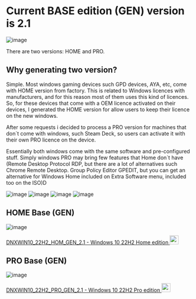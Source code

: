 # Current BASE edition (GEN) version is 2.1

![image](https://github.com/Deen0X/DNXWIN/assets/3720302/483cac8c-1831-4744-87fe-d44ea81dc7b8)

There are two versions: HOME and PRO.

## Why generating two version?
Simple. Most windows gaming devices such GPD devices, AYA, etc, come with HOME version from factory. This is related to Windows licences with manufacturers, and for this reason most of them uses this kind of licences. So, for these devices that come with a OEM licence activated on their devices, I generated the HOME version for allow users to keep their licence on the new windows.

After some requests i decided to process a PRO version for machines that don´t come with windows, such Steam Deck, so users can activate it with their own PRO licence on the device.

Essentially both windows come with the same software and pre-configured stuff. Simply windows PRO may bring few features that Home don´t have (Remote Desktop Protocol RDP, but there are a lot of alternatives such Chrome Remote Desktop. Group Policy Editor GPEDIT, but you can get an alternative for Windows Home included on Extra Software menu, included too on the ISO)D



![image](https://github.com/Deen0X/DNXWIN/assets/3720302/a1e20838-fe8d-426e-bf15-01b6d70d5d6b)
![image](https://github.com/Deen0X/DNXWIN/assets/3720302/df99c837-4e0f-4edd-8be7-e379e32458e3)
![image](https://github.com/Deen0X/DNXWIN/assets/3720302/cb15e500-821a-488d-ae2e-ccbbf09e223c)
![image](https://github.com/Deen0X/DNXWIN/assets/3720302/983a5d69-13d7-4e88-8e53-6000374ed8ce)

## HOME Base (GEN)

![image](https://github.com/Deen0X/DNXWIN/assets/3720302/b8c237bc-4b48-4ed6-a58b-d25f166c1756)

[DNXWIN10_22H2_HOM_GEN_2.1 - Windows 10 22H2 Home edition <img src="https://github.com/Deen0X/DNXWIN/assets/3720302/83d20043-648a-474f-800b-bf1d0be06424" width="24">](https://t.me/PCMasterRacePortable/665291/696189)

## PRO Base (GEN)

![image](https://github.com/Deen0X/DNXWIN/assets/3720302/2df1da46-76fd-4034-a8b3-24902ba0d993)

[DNXWIN10_22H2_PRO_GEN_2.1 - Windows 10 22H2 Pro edition <img src="https://github.com/Deen0X/DNXWIN/assets/3720302/83d20043-648a-474f-800b-bf1d0be06424" width="24">](https://t.me/PCMasterRacePortable/665291/696191)


